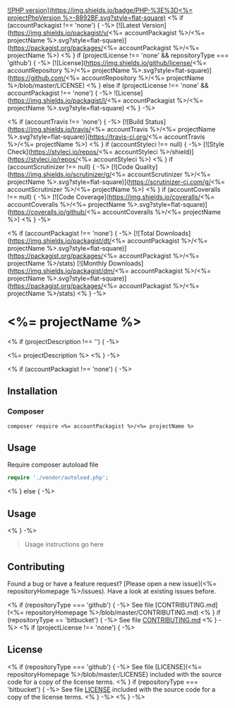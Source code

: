 [![PHP version](https://img.shields.io/badge/PHP-%3E%3D<%= projectPhpVersion %>-8892BF.svg?style=flat-square)](http://php.net)
<% if (accountPackagist !== 'none') { -%>
[![Latest Version](https://img.shields.io/packagist/v/<%= accountPackagist %>/<%= projectName %>.svg?style=flat-square)](https://packagist.org/packages/<%= accountPackagist %>/<%= projectName %>)
<% }
if (projectLicense !== 'none' && repositoryType === 'github') { -%>
[![License](https://img.shields.io/github/license/<%= accountRepository %>/<%= projectName %>.svg?style=flat-square)](https://github.com/<%= accountRepository %>/<%= projectName %>/blob/master/LICENSE)
<% } else if (projectLicense !== 'none' && accountPackagist !== 'none') { -%>
![License](https://img.shields.io/packagist/l/<%= accountPackagist %>/<%= projectName %>.svg?style=flat-square)
<% } -%>

<% if (accountTravis !== 'none') { -%>
[![Build Status](https://img.shields.io/travis/<%= accountTravis %>/<%= projectName %>.svg?style=flat-square)](https://travis-ci.org/<%= accountTravis %>/<%= projectName %>)
<% }
if (accountStyleci !== null) { -%>
[![Style Check](https://styleci.io/repos/<%= accountStyleci %>/shield)](https://styleci.io/repos/<%= accountStyleci %>)
<% }
if (accountScrutinizer !== null) { -%>
[![Code Quality](https://img.shields.io/scrutinizer/g/<%= accountScrutinizer %>/<%= projectName %>.svg?style=flat-square)](https://scrutinizer-ci.com/g/<%= accountScrutinizer %>/<%= projectName %>)
<% }
if (accountCoveralls !== null) { -%>
[![Code Coverage](https://img.shields.io/coveralls/<%= accountCoveralls %>/<%= projectName %>.svg?style=flat-square)](https://coveralls.io/github/<%= accountCoveralls %>/<%= projectName %>)
<% } -%>

<% if (accountPackagist !== 'none') { -%>
[![Total Downloads](https://img.shields.io/packagist/dt/<%= accountPackagist %>/<%= projectName %>.svg?style=flat-square)](https://packagist.org/packages/<%= accountPackagist %>/<%= projectName %>/stats)
[![Monthly Downloads](https://img.shields.io/packagist/dm/<%= accountPackagist %>/<%= projectName %>.svg?style=flat-square)](https://packagist.org/packages/<%= accountPackagist %>/<%= projectName %>/stats)
<% } -%>

# <%= projectName %>
<% if (projectDescription !== '') { -%>

<%= projectDescription %>
<% } -%>

<% if (accountPackagist !== 'none') { -%>
## Installation

### Composer

```
composer require <%= accountPackagist %>/<%= projectName %>
```

## Usage

Require composer autoload file

```php
require './vendor/autoload.php';
```
<% } else { -%>
## Usage
<% } -%>

> Usage instructions go here

## Contributing

Found a bug or have a feature request? [Please open a new issue](<%= repositoryHomepage %>/issues). Have a look at existing issues before.

<% if (repositoryType === 'github') { -%>
See file [CONTRIBUTING.md](<%= repositoryHomepage %>/blob/master/CONTRIBUTING.md)
<% }
if (repositoryType == 'bitbucket') { -%>
See file [CONTRIBUTING.md](./CONTRIBUTING.md)
<% } -%>
<% if (projectLicense !== 'none') { -%>

## License

<% if (repositoryType === 'github') { -%>
See file [LICENSE](<%= repositoryHomepage %>/blob/master/LICENSE) included with the source code for a copy of the license terms.
<% }
if (repositoryType === 'bitbucket') { -%>
See file [LICENSE](./LICENSE) included with the source code for a copy of the license terms.
<% } -%>
<% } -%>
